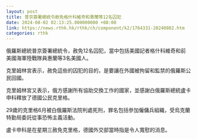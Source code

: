 ```yaml
---
layout: post
title: 普京簽署總統令赦免格什科維奇和惠蘭等12名囚犯
date: 2024-08-02 02:13:25.000000000 +08:00
link: https://news.rthk.hk/rthk/ch/component/k2/1764331-20240802.htm
categories: rthk
---
```


俄羅斯總統普京簽署總統令，赦免12名囚犯，當中包括美國記者格什科維奇和前美國海軍陸戰隊員惠蘭等3名美國人。

克里姆林宮表示，赦免這些的囚犯的目的，是要讓在外國被拘留和監禁的俄羅斯公民回國。

克里姆林宮又表示，俄方感謝所有協助交換工作的國家，並感謝白俄羅斯總統盧卡申科釋放了德國公民克里格。

29歲的克里格6月被白俄羅斯法院判處死刑，罪名包括參加僱傭兵組織，受烏克蘭特勤局委託從事恐怖主義活動。

盧卡申科是在星期三赦免克里格，德國外交部當時指是令人寬慰的消息。
